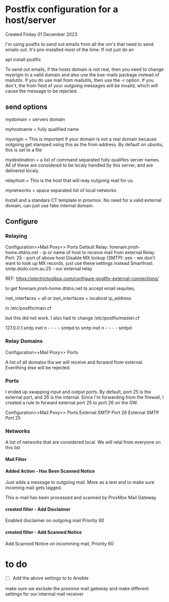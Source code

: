 # Postfix configuration for a host/server
Created Friday 01 December 2023

I'm using postfix to send out emails from all the vm's that need to send emails out. It's pre-installed most of the time. If not just do an

apt install postfix

To send out emails, if the hosts domain is not real, then you need to change myorigin to a valid domain and also use the bse-mailx package instead of mailutils. If you do use mail from mailutils, then use the -r option. If you don't, the from field of your outgoing messages will be invalid, which will cause the message to be rejected.

send options
------------

mydomain = servers domain

myhostname = fully qualified name

myorigin = This is important if your domain 
is not a real domain because outgoing get stamped using
this as the from address. By default on ubuntu, this is set to a file

mydestination = a list of command separated fully qualifies server names. All
of these are considered to be localy handled by this server, and are delivered
localy.

relayhost = This is the host that will reay outgoing mail for us.

mynetworks = space separated list of local networks





Install and a standars CT template in proxmox. No need for a valid external domain, can just use fake internal domain.

Configure
---------

### Relaying

Configuration>>Mail Poxy>> Ports
Default Relay: forenam.jmsh-home.dtdns.net - ip or name of host to receive mail from external
Relay Port: 25 - port of above host
Disable MX lookup (SMTP): yes - we don't want to look up MX records, just use these settings instead
Smarthost: smtp.dodo.com.au:25 - our external relay

REF: <https://electrictoolbox.com/configure-postfix-external-connections/>

to get forenam.jmsh-home.dtdns.net to accept email requites;

inet_interfaces = all
or
inet_interfaces = locahost ip_address

in /etc/postfix/main.cf

but this did not work. I also had to change /etc/postfix/master.cf

127.0.0.1:smtp inet n - - - - smtpd
to
smtp inet n - - - - smtpd


### Relay Domains

Configuration>>Mail Poxy>> Ports

A list of all domains tha we will receive and forward from external. Everithing else will be rejected.

### Ports

I ended up swapping input and output ports. By default, port 25 is the external port, and 26 is the internal. Since I'm forwarding from the firewall, I created a rule to forward external port 25 to port 26 on the GW.

Configuration>>Mail Poxy>> Ports
External SMTP Port 26
External SMTP Port 25

### Networks

A list of networks that are considered local. We will relal from everyone on this list

#### Mail Filter

#### Added Action - Has Been Scanned Notice

Just adds a message to outgoing mail. More as a test and to make sure incoming mail gets tagged.

This e-mail has been processed and 
scanned by ProxMox Mail Gateway

#### created filter - Add Disclaimer

Enabled disclaimer on outgoing mail Priority 60

#### created filter - Add Scanned Notice

Add Scanned Notice on incomming mail, Priority 60

to do
=====


* ☐ Add the above settings to to Ansible



make sure we exclude the proxmox mail gateway and make different settings for our intermal mail receiver

